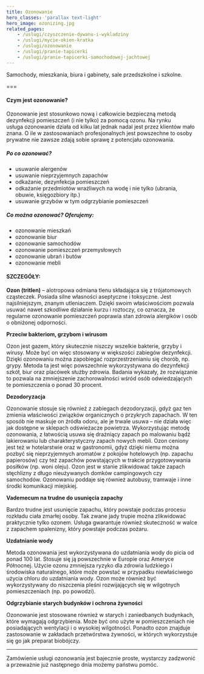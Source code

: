 ```yaml
---
title: Ozonowanie
hero_classes: 'parallax text-light'
hero_image: ozonizing.jpg
related_pages:
    - /uslugi/czyszczenie-dywanu-i-wykladziny
    - /uslugi/mycie-okien-kratka
    - /uslugi/ozonowanie
    - /uslugi/pranie-tapicerki
    - /uslugi/pranie-tapicerki-samochodowej-jachtowej
---
```


Samochody, mieszkania, biura i gabinety, sale przedszkolne i szkolne.

===

#### Czym jest ozonowanie?

Ozonowanie jest stosunkowo nową i całkowicie bezpieczną metodą dezynfekcji pomieszczeń (i nie tylko) za pomocą ozonu. Na rynku usługa ozonowanie działa od kilku lat jednak nadal jest przez klientów mało znana. O ile w zastosowaniach profesjonalnych jest powszechne to osoby prywatne nie zawsze zdają sobie sprawę z potencjału ozonowania.

##### Po co ozonować?

* usuwanie alergenów
* usuwanie nieprzyjemnych zapachów
* odkażanie, dezynfekcja pomieszczeń
* odkażanie przedmiotów wrażliwych na wodę i nie tylko (ubrania, obuwie, księgozbiory itp.)
* usuwanie grzybów w tym odgrzybianie pomieszczeń

##### Co można ozonować? Oferujemy:

* ozonowanie mieszkań
* ozonowanie biur
* ozonowanie samochodów
* ozonowanie pomieszczeń przemysłowych
* ozonowanie ubrań i butów
* ozonowanie mebli

#### SZCZEGÓŁY:

__Ozon (tritlen)__ – alotropowa odmiana tlenu składająca się z trójatomowych cząsteczek. Posiada silne własności aseptyczne i toksyczne. Jest najsilniejszym, znanym utleniaczem. Dzięki swoim właściwościom pozwala usuwać nawet szkodliwe działanie kurzu i roztoczy, co oznacza, że regularne ozonowanie pomieszczeń poprawia stan zdrowia alergików i osób o obniżonej odporności.

**Przeciw bakteriom, grzybom i wirusom**

Ozon jest gazem, który skutecznie niszczy wszelkie bakterie, grzyby i wirusy. Może być on więc stosowany w większości zabiegów dezynfekcji. Dzięki ozonowaniu można zapobiegać rozprzestrzenianiu się chorób, np. grypy. Metoda ta jest więc powszechnie wykorzystywana do dezynfekcji szkół, biur oraz placówek służby zdrowia. Badania wykazały, że rozwiązanie to pozwala na zmniejszenie zachorowalności wśród osób odwiedzających te pomieszczenia o ponad 30 procent.

**Dezodoryzacja**

Ozonowanie stosuje się również z zabiegach dezodoryzacji, gdyż gaz ten zmienia właściwości związków organicznych o przykrych zapachach. W ten sposób nie maskuje on źródła odoru, ale je trwale usuwa – nie działa więc jak dostępne w sklepach odświeżacze powietrza. Wykorzystując metodę ozonowania, z łatwością usuwa się drażniący zapach po malowaniu bądź lakierowaniu lub charakterystyczny zapach nowych mebli. Ozon ceniony jest też w hotelarstwie oraz w gastronomii, gdyż dzięki niemu można pozbyć się nieprzyjemnych aromatów z pokojów hotelowych (np. zapachu papierosów) czy też zapachów powstających w trakcie przygotowywania posiłków (np. woni oleju). Ozon jest w stanie zlikwidować także zapach stęchlizny z długo nieużywanych domków campingowych czy samochodów. Ozonowaniu poddaje się również autobusy, tramwaje i inne środki komunikacji miejskiej.

**Vademecum na trudne do usunięcia zapachy**

Bardzo trudne jest usunięcie zapachu, który powstaje podczas procesu rozkładu ciała zmarłej osoby. Tak zwane jady trupie można zlikwidować praktycznie tylko ozonem. Usługa gwarantuje również skuteczność w walce z zapachem spalenizny, który powstaje podczas pożaru.

**Uzdatnianie wody**

Metoda ozonowania jest wykorzystywana do uzdatniania wody do picia od ponad 100 lat. Stosuje się ją powszechnie w Europie oraz Ameryce Północnej. Użycie ozonu zmniejsza ryzyko dla zdrowia ludzkiego i środowiska naturalnego, które może powstać w przypadku niewłaściwego użycia chloru do uzdatniania wody. Ozon może również być wykorzystywany do niszczenia pleśni rozwijających się w wilgotnych pomieszczeniach (np. po powodzi).

**Odgrzybianie starych budynków i ochrona żywności**

Ozonowanie jest stosowane również w starych i zaniedbanych budynkach, które wymagają odgrzybienia. Może być ono użyte w pomieszczeniach nie posiadających wentylacji i o wysokiej wilgotności. Ponadto ozon znajduje zastosowanie w zakładach przetwórstwa żywności, w których wykorzystuje się go jak preparat biobójczy.

---
Zamówienie usługi ozonowania jest bajecznie proste, wystarczy zadzwonić a przeważnie już następnego dnia możemy państwu pomóc.
